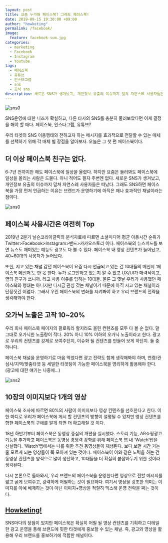 ```yaml
---
layout: post
title: 요즘 누가해 페이스북? 그래도 페이스북!
date: 2019-09-15 19:30:00 +09:00
author: "howketing"
permalink: /facebook/
image:
  feature: facebook-sum.jpg
categories:
  - marketing
  - Facebook
  - Instagram
  - Youtube
tags:
  - 페이스북
  - 유튜브
  - 인스타그램
  - sns
  - 공식 sns
description: 새로운 SNS가 생겨났고, 개인정보 유출의 이슈까지 덮쳐 자연스레 사용자들은 떠났다. 그래도 SNS하면 페이스북을 가장 먼저 언급하는 이유는 브랜드가 운영하기에 아직은 꽤나 효과적인 채널이라는 점이다.
---
```


![sns0](https://lh3.googleusercontent.com/4cuZElXcBcomr5VACoeC56O8esBOOsWDN9V4XcqDyL4X-Kfqqw0IaIh8fMFjLmyunSkVOHPQtIrdnpeFWjPngu7-MtvwG-aJGxGCL-GWIAL-rnduuqV8CT-ktRPJtPvx5koD2qmjLYj5EOVZMWQ7aB1B29raErf-h5qp_7lkdHnz3Dw7mHoSyDZ9mLZYA36WxCAxtlltC_DYZSRIZMBw9U5SGQTyYo8Y9ITVwlqLYYK0unYMCXoKJW94tzzhe04mm2zMfvKKLCA7K6vPFfAO2bvWLu1PkkrbG-5MDh8e5l2ogemw6vkRaSnWPGgH2OPz5WISg73N7R7R5okCUgS0XOZeKtNWbtB08PdqVsi3HocA_ob5E88x5uD4XQJUgcL79o5qU-rUl8lINHxxfEX7JHZIB_Wn_5rRjc6ljp5211TYpZ4dItt8dwnjKIDTVx6ACkZPEUpkZiGYaCBoYtEVVfBD9dJTohujazENokHpCsqqhwb6OXuAGY_AMq1q02B0nJa4lbz6MJojt1dl-9IhzgC4UCxkvWd4IT8gxe4Xa1QmuxlOfE14XfNllguHVxeCD8pqNdekRPwWnHdcqbcP4o7xNyRTgGNlRHYkalVFoRp9jMinbKiC2g8KSQMpS8pH74UdJ6usQUcn8-b0XpMXNLEA23CemoekF4ihI_T9CzvpCZgBxYvWpH4o-ctPOrZp1xGO3kfx0g2xZVQIg-OR339fSmiTsJ6zo-ESXg_Ro_vHFm0=w950-h497-no)

SNS운영에 대한 니즈가 확실하고, 다른 타사의 SNS를 충분히 둘러보았다면 이제 결정을 해야 할 때다. 페이스북, 인스타그램, 유튜브?

우리 타겟의 SNS 이용행태와 전하고자 하는 메시지를 효과적으로 전달할 수 있는 매체를 선택하기 위해 각 매체 별 장점을 알아보자. 오늘은 그 첫 편 페이스북이다.

## 더 이상 페이스북 친구는 없다.

6-7년 전까지만 해도 페이스북에 일상을 올렸다. 하지만 요즘은 둘러봐도 페이스북에 일상을 올리는 사람은 드물다. 아니 적어도 필자 주변엔 없다. 새로운 SNS가 생겨났고, 개인정보 유출의 이슈까지 덮쳐 자연스레 사용자들은 떠났다. 그래도 SNS하면 페이스북을 가장 먼저 언급하는 이유는 브랜드가 운영하기에 아직은 꽤나 효과적인 채널이라는 점이다.

![sns0](https://lh3.googleusercontent.com/1wRjg6UMNj7ciJSyNtX7RfmYmiYuvAptKhgiCvFGGp8r9L-2QQdIIQBKwwonKJ4Toejs8EwcDcVkyNwlMrsh_HITcT1NmwcBsFT38i2QuvXO52ujRBbW4sGneZTF1Gi7rALT-uKTqmvhijBXaQNCz9U3yMlcDvcEQj4PPKtjL9Mvkg3Bdu5wjv-JIcGLOkOyP5Y0ddsUUI65cjhgb3A0P3eFsfnoVt4WPl2JzX3p8p9H7IcGbpdre9af_genxqRwE01j6HcyP3-CDkOOeRYTPJRlvvPgca-3xptawl501JgwzXd_5tlxtRtlVuEia6yXQ1ehw9NRTOoX6QJOkh7RTuu5GoY_t_N26BTDuh4Uv1__Wlzo8cc7akKl03HajqITMNr_re-xyYggHU8pqo6n9Ld_vu3dhemKyrXp7YWy_GjJ-jCG5jzn09LptmEhbtbp5HycI1jMBwYZpZLQlMyos6E24hyoY5LCSgKtIqQraVV3Fb4sxrHDqtrPA1uLa-qxiPc9rCWZzGgfBzkB50NPIblNmj3wkRXgOCLtcrHRgu6JhiQRXl0dos_CvWZWiKvYZ7SFT7JW57ENjKImi1DIaKYdRytZ5jsZIpcbFsSJXT2f0-1tsNTe3X200Hl50d47vgOVtfLvfWTh5qUqh-jjcW-cY0sa7UIpriN763Uq2HOUQjaL-WD3S9uWeMQtiRYRqT0i0NgBUmVEuIvXZRbMgYF5kiJV4PHMaE_-9Az4S9OvlH4=w950-h581-no)

## 페이스북 사용시간은 여전히 Top

2019년 2분기 닐슨코리아클릭의 분석자료에 따르면 소셜미디어 평균 이용시간 순위가 Twitter>Facebook>Instagram>밴드>카카오스토리 이다. 페이스북의 뉴스피드를 보면 뉴스도 재미있는 예능도 광고도 다 볼 수 있다. 페이스북 내 영상 컨텐츠가 늘어났고, 40~60대의 사용자가 늘어났다.

또한, 지고 있는 채널 같던 페이스북이 요즘 다시 언급되고 있는 건 10대들의 메신저 ‘페이스북 메신저’도 한 몫 한다. 누가 로그인하고 있는지 알 수 있고 UX/UI가 매력적이고, 옆의 친구가 쓰니까. 라고 사용 이유를 답하는 10대들. 물론 그 옛날 우리가 사용했던 페이스북의 형태는 아니지만 다시금 관심 갖는 채널이기 때문에 아직 지고 있는 채널이라 단정짓긴 어렵다. 그래서 우린 페이스북의 변화를 지켜봐야 하고 우리 브랜드의 전략을 생각해봐야 한다.

## 오가닉 노출은 고작 10~20%

우리 회사 페이스북 페이지의 팔로워라 할지라도 올린 컨텐츠를 모두 다 볼 순 없다. 말 그대로 오가닉한 노출량이 적다. 20% 아니 10% 이하의 오가닉 노출이라고 한다. 광고로 우리의 컨텐츠를 강제로 보여주던지, 이슈화 될 컨텐츠를 만들어 보게 하던지. 둘 중 하나다.

페이스북 채널을 운영하기로 마음 먹었다면 광고 전략도 함께 생각해봐야 하며, 연령/관심사/지역/맞춤타겟 등 세밀한 타겟팅이 가능한 페이스북을 영리하게 활용해야 한다. (광고에 대한 얘기는 나중에…)

![sns2](https://lh3.googleusercontent.com/r0ktnTCkCO636gny-kKWodSQIxiLytcm2p1JtUnHBFT-GT7gxA_krUJexFMRhy0VYxqJVnY3MCcalfc2zxGUD-FE7Xk7AHUXrsGbfkeQRY5f2OXMhjbJZCuaXsrAGn22pLpDEWYuHIgMifXzK3myuMmpyvfo0TruXMunlLOh8dtBh1W_aOQNrMcjRbqPM5lZKTTQVPZQUTslxcqu1YSX5Ric7SHyMgrDsDWOahhuBzMa4ifMjmoPmugcEdi2tkLhCoJYyWcR2gifCkJTp5mKGXVlWN-Ri-CRH1hsCte_oY2VAcgk8dwjWD-NfaacmHFudHBWxZG3aP_-vCXwSH6UjUhCWks2PSUtUX8k8T1OfwkdHcTuKiEQMR4Jaif087LXERhnK8pmC-h6BoJ8ipeYqces-eVkB8T3QR_uqI56y2oCZEUC5BBQ_WANjCnL6Qx9Te1V7F80YIg_2jbhpER7zNk0EcKcq71TaAv-i6WIfoChRD1_fjNLBFBeFlQODPFkFUep-or4xM4FGJ74hk-OupNnPIDhWvS3DHarTjJJkglLGIz6-MxnOF4Jwn6OH1u4QpUHE1RAYUcmfQxpEpo6Ej-8MmzRbw9JBJhRKUZwMnTkXSJER2Z6Mc_Se3I7-Kx5NUHKayolfVnN96YYcV9D3gMANBnqoteKvEOtD8WOTi9w-230B22KCEA7pLHaavvR4BoqUXes0xTA5bJ_P22mD4CY76NGCxRUscLa5Igpu5sfrcs=w950-h603-no)

## 10장의 이미지보다 1개의 영상

페이스북 조사에 따르면 80%의 사람이 이미지보다 영상 컨텐츠를 선호한다고 한다. 이 한 마디로 우리가 페이스북에 게시 할 컨텐츠의 방향이 설명될 수 있지만 영상 컨텐츠를 향한 페이스북의 구애를 알게 되면 더 확고해질 것 이다.

18년 하반기부터 페이스북은 동영상 중심의 개편을 실시했다. 스토리 기능, AR쇼핑광고 기능을 추가하고 페이스북은 동영상 경쟁력 강화를 위해 페이스북 앱 내 ‘Watch’탭을 신설했다. ‘Watch’탭에서는 나를 위한 추천 동영상들이 재생된다. 보다 보면 시간 가는 줄 모르게 되는 영상들이 쭉 모아져 있는 것이다. 페이스북이 이와 같은 노력을 하는 건 동영상 컨텐츠를 양적으로 많이 생산하고, 10대들을 더 확실히 붙잡아두기 위한 것이라 생각된다.

다시 본론으로 돌아와서, 우리 브랜드의 페이스북을 운영한다면 영상으로 전할 메시지를 짧고 굵게 보여주고, 강력하게 어필하는 것이 필요하다. 여기서 영상을 강조한 의미는 이미지를 아예 배제하는 것이 아닌 이미지+영상을 적절히 믹스해 운영 전략을 짜는 것이다.

## <u>Howketing!</u>

SNS마다의 장점이 있지만 페이스북은 확실히 어필 될 영상 컨텐츠를 기획하고 디테일한 광고 운영을 통해 브랜드에 핏한 타겟에게 홍보할 수 있는 채널. 즉, 광고와 영상을 활용해 우리 브랜드를 홍보하기에 적합한 채널이다. 